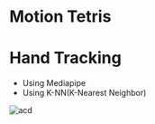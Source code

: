 # Motion Tetris

# Hand Tracking
- Using Mediapipe
- Using K-NN(K-Nearest Neighbor)

![acd](https://github.com/Cinofe/Tetris/assets/83103532/08cc5ce1-bd70-4ab4-9c11-f6fa98080974)
